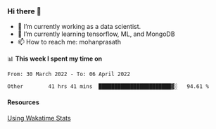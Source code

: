 ### Hi there 👋

- 🔭 I’m currently working as a data scientist.
- 🌱 I’m currently learning tensorflow, ML, and MongoDB
- 📫 How to reach me: mohanprasath

📊 **This week I spent my time on**
<!--START_SECTION:waka-->

```text
From: 30 March 2022 - To: 06 April 2022

Other        41 hrs 41 mins  ███████████████████████▓░   94.61 %
```

<!--END_SECTION:waka-->

#### Resources
[Using Wakatime Stats](https://github.com/marketplace/actions/waka-readme)
